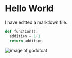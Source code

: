 # Hello World

I have editted a markdown file.

``` python
def function():
  addition = 1+1
  return addition
```

![image of godotcat](https://octodex.github.com/images/godotocat.png)

